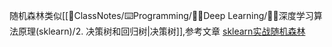 随机森林类似[[📘ClassNotes/⌨️Programming/👨‍🎓Deep Learning/👨‍🎓深度学习算法原理(sklearn)/2. 决策树和回归树|决策树]],参考文章
[sklearn实战随机森林](https://blog.csdn.net/qq_48314528/article/details/119718702)

